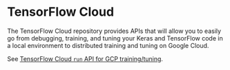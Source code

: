 # TensorFlow Cloud

The TensorFlow Cloud repository provides APIs that will allow you to easily go
from debugging, training, and tuning your Keras and TensorFlow code in a local
environment to distributed training and tuning on Google Cloud.

See
[TensorFlow Cloud `run` API for GCP training/tuning](https://github.com/tensorflow/cloud/blob/master/g3doc/guides/cloud_run_guide.md).
